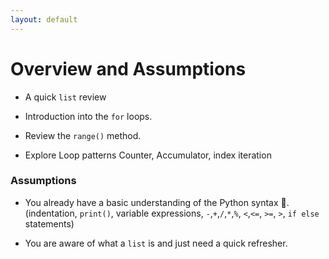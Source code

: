 ```yaml
---
layout: default
---
```


# Overview and Assumptions

* A quick `list` review

* Introduction into the `for` loops.

* Review the `range()` method.

* Explore Loop patterns Counter, Accumulator, index iteration

### Assumptions

* You already have a basic understanding of the Python syntax 🐍. (indentation, `print()`, variable expressions, `-`,`+`,`/`,`*`,`%`, `<`,`<=`, `>=`, `>`, `if else` statements)

* You are aware of what a `list` is and just need a quick refresher.

